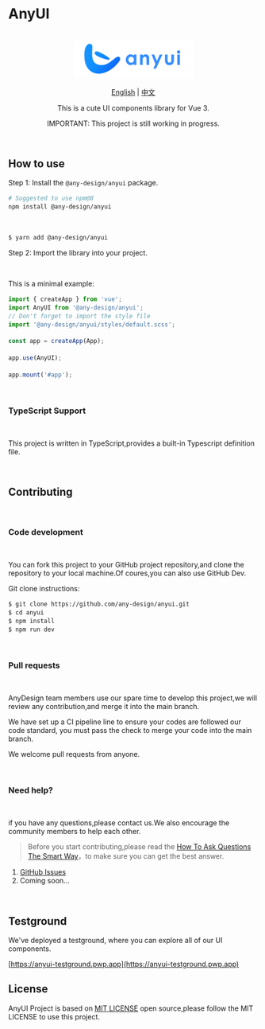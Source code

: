 # AnyUI

<br>

<div align="center">
<img src="./assets/logo.png" width="240">

[English](README.md) | [中文](README-zh_CN.md)

This is a cute UI components library for Vue 3.

IMPORTANT: This project is still working in progress.

</div>

<br>

## How to use

Step 1: Install the `@any-design/anyui` package.

```bash
# Suggested to use npm@8
npm install @any-design/anyui
```

<br>

```bash
$ yarn add @any-design/anyui
```

Step 2: Import the library into your project.

<br>

This is a minimal example:

```js
import { createApp } from 'vue';
import AnyUI from '@any-design/anyui';
// Don't forget to import the style file
import '@any-design/anyui/styles/default.scss';

const app = createApp(App);

app.use(AnyUI);

app.mount('#app');
```

<br>

### TypeScript Support

<br>

This project is written in TypeScript,provides a built-in Typescript definition file.

<br>

## Contributing

<br>

### Code development

<br>

You can fork this project to your GitHub project repository,and clone the repository to your local machine.Of coures,you can also  use GitHub Dev.

Git clone instructions:

```bash
$ git clone https://github.com/any-design/anyui.git
$ cd anyui
$ npm install
$ npm run dev
```

<br>

### Pull requests

<br>

AnyDesign team members use our spare time to develop this project,we will review any contribution,and merge it into the main branch.

We have set up a CI pipeline line to ensure your codes are followed our code standard, you must pass the check to merge your code into the main branch.

We welcome pull requests from anyone.

<br>

### Need help?

<br>

if you have any questions,please contact us.We also encourage the community members to help each other.

> Before you start contributing,please read the [How To Ask Questions The Smart Way](http://www.catb.org/~esr/faqs/smart-questions.html)，to make sure you can get the best answer.

1. [GitHub Issues](https://github.com/any-design/anyui/issues)
2. Coming soon...

<br>

## Testground

We've deployed a testground, where you can explore all of our UI components.

[https://anyui-testground.pwp.app](https://anyui-testground.pwp.app)

## License

AnyUI Project is based on [MIT LICENSE](LICENSE) open source,please follow the MIT LICENSE to use this project.
